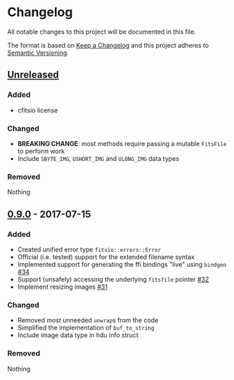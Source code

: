 # Changelog

All notable changes to this project will be documented in this file.

The format is based on [Keep a Changelog](http://keepachangelog.com/en/1.0.0/)
and this project adheres to [Semantic Versioning](http://semver.org/spec/v2.0.0.html).

## [Unreleased]

### Added

* cfitsio license

### Changed

* **BREAKING CHANGE**: most methods require passing a mutable `FitsFile` to perform work
* Include `SBYTE_IMG`, `USHORT_IMG` and `ULONG_IMG` data types

### Removed

Nothing

## [0.9.0] - 2017-07-15

### Added

* Created unified error type `fitsio::errors::Error`
* Official (i.e. tested) support for the extended filename syntax
* Implemented support for generating the ffi bindings "live" using `bindgen` [#34][pull-34]
* Support (unsafely) accessing the underlying `fitsfile` pointer [#32][pull-32]
* Implement resizing images [#31][pull-31]

### Changed

* Removed _most_ unneeded `unwrap`s from the code
* Simplified the implementation of `buf_to_string`
* Include image data type in hdu info struct

### Removed

Nothing

[Unreleased]: https://github.com/mindriot101/rust-fitsio/compare/v0.9.0...HEAD
[0.9.0]: https://github.com/mindriot101/rust-fitsio/compare/v0.8.0...v0.9.0
[pull-34]: https://github.com/mindriot101/rust-fitsio/pull/34
[pull-32]: https://github.com/mindriot101/rust-fitsio/pull/32
[pull-31]: https://github.com/mindriot101/rust-fitsio/pull/31

